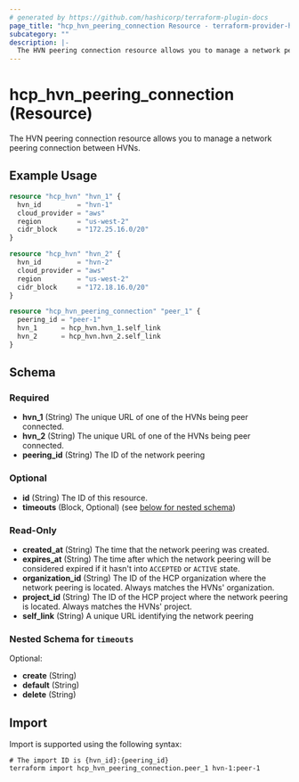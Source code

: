 ```yaml
---
# generated by https://github.com/hashicorp/terraform-plugin-docs
page_title: "hcp_hvn_peering_connection Resource - terraform-provider-hcp"
subcategory: ""
description: |-
  The HVN peering connection resource allows you to manage a network peering connection between HVNs.
---
```


# hcp_hvn_peering_connection (Resource)

The HVN peering connection resource allows you to manage a network peering connection between HVNs.

## Example Usage

```terraform
resource "hcp_hvn" "hvn_1" {
  hvn_id         = "hvn-1"
  cloud_provider = "aws"
  region         = "us-west-2"
  cidr_block     = "172.25.16.0/20"
}

resource "hcp_hvn" "hvn_2" {
  hvn_id         = "hvn-2"
  cloud_provider = "aws"
  region         = "us-west-2"
  cidr_block     = "172.18.16.0/20"
}

resource "hcp_hvn_peering_connection" "peer_1" {
  peering_id = "peer-1"
  hvn_1      = hcp_hvn.hvn_1.self_link
  hvn_2      = hcp_hvn.hvn_2.self_link
}
```

<!-- schema generated by tfplugindocs -->
## Schema

### Required

- **hvn_1** (String) The unique URL of one of the HVNs being peer connected.
- **hvn_2** (String) The unique URL of one of the HVNs being peer connected.
- **peering_id** (String) The ID of the network peering

### Optional

- **id** (String) The ID of this resource.
- **timeouts** (Block, Optional) (see [below for nested schema](#nestedblock--timeouts))

### Read-Only

- **created_at** (String) The time that the network peering was created.
- **expires_at** (String) The time after which the network peering will be considered expired if it hasn't into `ACCEPTED` or `ACTIVE` state.
- **organization_id** (String) The ID of the HCP organization where the network peering is located. Always matches the HVNs' organization.
- **project_id** (String) The ID of the HCP project where the network peering is located. Always matches the HVNs' project.
- **self_link** (String) A unique URL identifying the network peering

<a id="nestedblock--timeouts"></a>
### Nested Schema for `timeouts`

Optional:

- **create** (String)
- **default** (String)
- **delete** (String)

## Import

Import is supported using the following syntax:

```shell
# The import ID is {hvn_id}:{peering_id}
terraform import hcp_hvn_peering_connection.peer_1 hvn-1:peer-1
```
